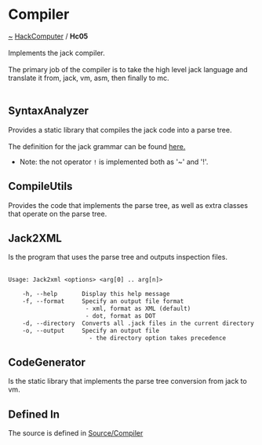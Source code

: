 <a id="compiler"></a>
<h1>Compiler</h1>
<a id="a01568"></a>
<a href="https://github.com/CharlesCarley/HackComputer#~">~</a>
<a href="index.md#index">HackComputer</a>
<span class="inline-text">/</span>
<span class="bold-text"><b>Hc05</b></span>
<br/>
<br/>
<span class="inline-text">Implements the jack compiler.</span>
<br/>
<br/>
<span class="inline-text">
The primary job of the compiler is to take the high level jack language and translate it from, jack, vm, asm, then finally to mc.</span>
<br/>
<br/>
<a id="a01568_1hc05syntaxanalyzer"></a>
<a id="syntaxanalyzer"></a>
<h2>SyntaxAnalyzer</h2>
<span class="inline-text">Provides a static library that compiles the jack code into a parse tree. </span>
<br/>
<br/>
<span class="inline-text">
The definition for the jack grammar can be found </span>
<a href="../../Source/Compiler/Analyzer/Jack.grm#here.">here.</a>
<ul>
<li><span class="inline-text">Note: the not operator </span>
<code class="typewriter">!</code>
<span class="inline-text"> is implemented both as &apos;~&apos; and &apos;!&apos;.</span>
</li>
</ul>
<a id="a01568_1hc05compileutils"></a>
<a id="compileutils"></a>
<h2>CompileUtils</h2>
<span class="inline-text">Provides the code that implements the parse tree, as well as extra classes that operate on the parse tree.</span>
<a id="a01568_1hc05jack2xml"></a>
<a id="jack2xml"></a>
<h2>Jack2XML</h2>
<span class="inline-text">Is the program that uses the parse tree and outputs inspection files. </span>
<br/>
<br/>

```txt
Usage: Jack2xml <options> <arg[0] .. arg[n]>

    -h, --help       Display this help message
    -f, --format     Specify an output file format
                      - xml, format as XML (default)
                      - dot, format as DOT
    -d, --directory  Converts all .jack files in the current directory to .xml
    -o, --output     Specify an output file
                       - the directory option takes precedence
```
<a id="a01568_1hc05codegenerator"></a>
<a id="codegenerator"></a>
<h2>CodeGenerator</h2>
<span class="inline-text">Is the static library that implements the parse tree conversion from jack to vm.</span>
<a id="a01568_1hc05defined"></a>
<a id="defined-in"></a>
<h2>Defined In</h2>
<span class="inline-text">The source is defined in </span>
<a href="../../Source/Compiler/#source-compiler">Source/Compiler</a>
</div>
</div>
</body>
</html>

